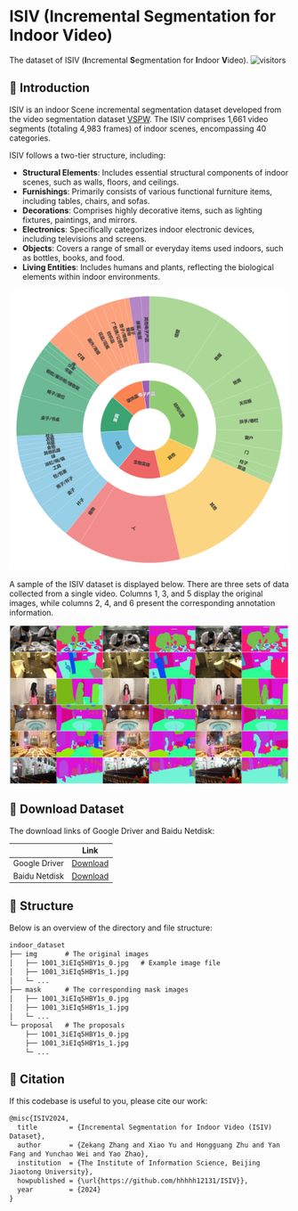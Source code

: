 # ISIV (Incremental Segmentation for Indoor Video)
The dataset of ISIV (**I**ncremental **S**egmentation for **I**ndoor **V**ideo).
![visitors](https://visitor-badge.laobi.icu/badge?page_id=hhhhh12131.ISIV&left_color=green&right_color=red)

## 🎨 Introduction

ISIV is an indoor Scene incremental segmentation dataset developed from the video segmentation dataset [VSPW](https://github.com/sssdddwww2/CVPR2021_VSPW_Implement). The ISIV comprises 1,661 video segments (totaling 4,983 frames) of indoor scenes, encompassing 40 categories.


ISIV follows a two-tier structure, including:

* **Structural Elements**: Includes essential structural components of indoor scenes, such as walls, floors, and ceilings.
* **Furnishings**: Primarily consists of various functional furniture items, including tables, chairs, and sofas.
* **Decorations**: Comprises highly decorative items, such as lighting fixtures, paintings, and mirrors.
* **Electronics**: Specifically categorizes indoor electronic devices, including televisions and screens.
* **Objects**: Covers a range of small or everyday items used indoors, such as bottles, books, and food.
* **Living Entities**: Includes humans and plants, reflecting the biological elements within indoor environments.

<p align="center"><img src="figs/ISIV.png" alt="ISIV"/></p>

A sample of the ISIV dataset is displayed below. There are three sets of data collected from a single video. Columns 1, 3, and 5 display the original images, while columns 2, 4, and 6 present the corresponding annotation information.

<p align="center"><img src="figs/vis.png" alt="vis"/></p>

## :open_file_folder: Download Dataset

The download links of Google Driver and Baidu Netdisk:

|  | Link |
| -------- | -------- |
| Google Driver     | [Download](https://drive.google.com/file/d/1qd63d-BiFh-Q-vfsz4O6YSAFpkBpDNiL/view?usp=drive_link)     |
| Baidu Netdisk | [Download](https://pan.baidu.com/s/1w9O6EVbplgt2gSVZXuMPSw?pwd=9xd7) |

## :pushpin: Structure
Below is an overview of the directory and file structure:
```
indoor_dataset
├── img       # The original images 
│   ├── 1001_3iEIq5HBY1s_0.jpg   # Example image file
│   ├── 1001_3iEIq5HBY1s_1.jpg
│   └─ ...
├── mask      # The corresponding mask images
│   ├── 1001_3iEIq5HBY1s_0.jpg
│   ├── 1001_3iEIq5HBY1s_1.jpg
│   └─ ...
└─ proposal   # The proposals
    ├── 1001_3iEIq5HBY1s_0.jpg
    ├── 1001_3iEIq5HBY1s_1.jpg
    └─ ...
```


## :pencil: Citation
If this codebase is useful to you, please cite our work:
```
@misc{ISIV2024,
  title        = {Incremental Segmentation for Indoor Video (ISIV) Dataset},
  author       = {Zekang Zhang and Xiao Yu and Hongguang Zhu and Yan Fang and Yunchao Wei and Yao Zhao},
  institution  = {The Institute of Information Science, Beijing Jiaotong University},
  howpublished = {\url{https://github.com/hhhhh12131/ISIV}},
  year         = {2024}
}
```
